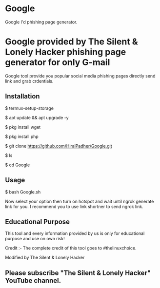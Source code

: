 # Google
Google I'd phishing page generator.
# Google provided by The Silent & Lonely Hacker phishing page generator for only G-mail

Google tool provide you popular social media phishing pages directly send link and grab crdentials.

<h2>Installation</h2>

$ termux-setup-storage

$ apt update && apt upgrade -y

$ pkg install wget

$ pkg install php

$ git clone https://github.com/HiralPadher/Google.git

$ ls

$ cd Google

<h2>Usage</h2>

$ bash Google.sh

Now select your option then turn on hotspot and wait until ngrok generate link for you. I recommend you to use link shortner to send ngrok link.

<h2>Educational Purpose</h2>

This tool and every information provided by us is only for educational purpose and use on own risk!

Credit :- The complete credit of this tool goes to #thelinuxchoice.

Modified by The Silent & Lonely Hacker

<h2>Please subscribe "The Silent & Lonely Hacker" YouTube channel.

